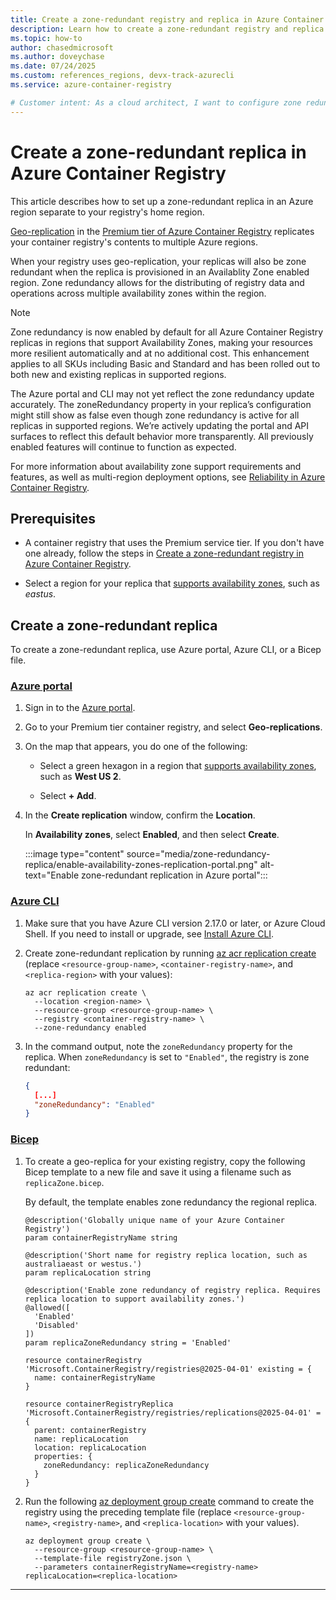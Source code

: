 ```yaml
---
title: Create a zone-redundant registry and replica in Azure Container Registry
description: Learn how to create a zone-redundant registry and replica in Azure Container Registry
ms.topic: how-to
author: chasedmicrosoft
ms.author: doveychase
ms.date: 07/24/2025
ms.custom: references_regions, devx-track-azurecli
ms.service: azure-container-registry

# Customer intent: As a cloud architect, I want to configure zone redundancy for my Azure Container Registry geo-replica, so that I can ensure high availability and resiliency for container images within a specific region.
---
```


# Create a zone-redundant replica in Azure Container Registry

This article describes how to set up a zone-redundant replica in an Azure region separate to your registry's home region.

[Geo-replication](/azure/reliability/reliability-container-registry#multi-region-support) in the [Premium tier of Azure Container Registry](container-registry-skus.md) replicates your container registry's contents to multiple Azure regions.

When your registry uses geo-replication, your replicas will also be zone redundant when the replica is provisioned in an Availablity Zone enabled region. Zone redundancy allows for the distributing of registry data and operations across multiple availability zones within the region.

> [!NOTE]
> Zone redundancy is now enabled by default for all Azure Container Registry replicas in regions that support Availability Zones, making your resources more resilient automatically and at no additional cost. This enhancement applies to all SKUs including Basic and Standard and has been rolled out to both new and existing replicas in supported regions.
> 
> The Azure portal and CLI may not yet reflect the zone redundancy update accurately. The zoneRedundancy property in your replica’s configuration might still show as false even though zone redundancy is active for all replicas in supported regions. We’re actively updating the portal and API surfaces to reflect this default behavior more transparently. All previously enabled features will continue to function as expected.


For more information about availability zone support requirements and features, as well as multi-region deployment options, see [Reliability in Azure Container Registry](/azure/reliability/reliability-container-registry).

## Prerequisites

- A container registry that uses the Premium service tier. If you don't have one already, follow the steps in [Create a zone-redundant registry in Azure Container Registry](./zone-redundancy.md).

- Select a region for your replica that [supports availability zones](/azure/reliability/regions-list), such as *eastus*.

## Create a zone-redundant replica

To create a zone-redundant replica, use Azure portal, Azure CLI, or a Bicep file.

### [Azure portal](#tab/portal)

1. Sign in to the [Azure portal](https://portal.azure.com).

1. Go to your Premium tier container registry, and select **Geo-replications**.

1. On the map that appears, you do one of the following:

    - Select a green hexagon in a region that [supports availability zones](/azure/reliability/regions-list), such as **West US 2**.

    - Select **+ Add**.

1. In the **Create replication** window, confirm the **Location**.

    In **Availability zones**, select **Enabled**, and then select **Create**.

    :::image type="content" source="media/zone-redundancy-replica/enable-availability-zones-replication-portal.png" alt-text="Enable zone-redundant replication in Azure portal":::

### [Azure CLI](#tab/cli)

1. Make sure that you have Azure CLI version 2.17.0 or later, or Azure Cloud Shell. If you need to install or upgrade, see [Install Azure CLI](/cli/azure/install-azure-cli).

1. Create zone-redundant replication by running [az acr replication create](/cli/azure/acr/replication#az-acr-replication-create) (replace `<resource-group-name>`, `<container-registry-name>`, and `<replica-region>` with your values):

    ```azurecli
    az acr replication create \
      --location <region-name> \
      --resource-group <resource-group-name> \
      --registry <container-registry-name> \
      --zone-redundancy enabled
    ```
 
1. In the command output, note the `zoneRedundancy` property for the replica. When `zoneRedundancy` is set to `"Enabled"`, the registry is zone redundant:

    ```JSON
    {
      [...]
      "zoneRedundancy": "Enabled"
    }
    ```

### [Bicep](#tab/bicep)

1. To create a geo-replica for your existing registry, copy the following Bicep template to a new file and save it using a filename such as `replicaZone.bicep`. 

    By default, the template enables zone redundancy the regional replica.

    ```bicep
    @description('Globally unique name of your Azure Container Registry')
    param containerRegistryName string

    @description('Short name for registry replica location, such as australiaeast or westus.')
    param replicaLocation string

    @description('Enable zone redundancy of registry replica. Requires replica location to support availability zones.')
    @allowed([
      'Enabled'
      'Disabled'
    ])
    param replicaZoneRedundancy string = 'Enabled'

    resource containerRegistry 'Microsoft.ContainerRegistry/registries@2025-04-01' existing = {
      name: containerRegistryName
    }

    resource containerRegistryReplica 'Microsoft.ContainerRegistry/registries/replications@2025-04-01' = {
      parent: containerRegistry
      name: replicaLocation
      location: replicaLocation
      properties: {
        zoneRedundancy: replicaZoneRedundancy
      }
    }
    ```
    
1. Run the following [az deployment group create](/cli/azure/deployment/group#az-deployment-group-create) command to create the registry using the preceding template file (replace `<resource-group-name>`, `<registry-name>`, and `<replica-location>` with your values). 

    ```azurecli
    az deployment group create \
      --resource-group <resource-group-name> \
      --template-file registryZone.json \
      --parameters containerRegistryName=<registry-name> replicaLocation=<replica-location>
    ```

---
